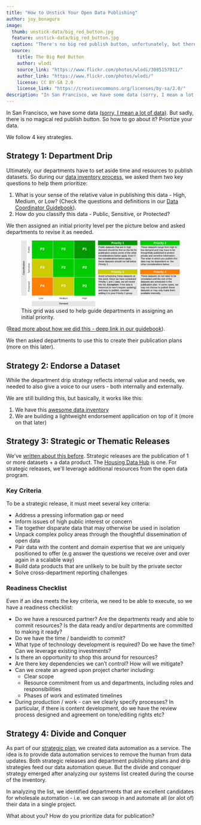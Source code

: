 ```yaml
---
title: "How to Unstick Your Open Data Publishing"
author: joy_bonaguro
image:
  thumb: unstick-data/big_red_button.jpg
  feature: unstick-data/big_red_button.jpg
  caption: "There's no big red publish button, unfortunately, but there are strategies to get data published."
  source:
    title: The Big Red Button
    author: wlodi
    source_link: "https://www.flickr.com/photos/wlodi/3085157011/"
    author_link: "https://www.flickr.com/photos/wlodi/"
    license: CC BY-SA 2.0
    license_link: "https://creativecommons.org/licenses/by-sa/2.0/"
description: "In San Francisco, we have some data (sorry, I mean a lot of data). But sadly, there is no magical red publish button. So how to go about it? Priortize your data. We follow 4 key strategies."
---
```


In San Francisco, we have some data [(sorry, I mean a lot of data)](https://data.sfgov.org/City-Management-and-Ethics/Dataset-Inventory/y8fp-fbf5). But sadly, there is no magical red publish button. So how to go about it? Priortize your data.

We follow 4 key strategies.

## Strategy 1: Department Drip
Ultimately, our departments have to set aside time and resources to publish datasets. So during our [data inventory process]({{site.baseurl}}/blog/5-ways-to-scale-mountain-of-data/), we asked them two key questions to help them prioritize:

 1. What is your sense of the relative value in publishing this data - High, Medium, or Low? (Check the questions and definitions in our [Data Coordinator Guidebook](https://docs.google.com/document/d/1CJ2uZSYEYcPb6bpcr24kcRCV0zDN-9xYE-o7FA23EMk/edit?usp=sharing)).
 2. How do you classify this data - Public, Sensitive, or Protected?

We then assigned an initial priority level per the picture below and asked departments to revise it as needed.

<figure>
	<img src="/assets/blog/unstick-data/PrioritizationGrid-DataSF.png">
	<figcaption>This grid was used to help guide departments in assigning an initial priority.</figcaption>
</figure>

([Read more about how we did this - deep link in our guidebook](https://docs.google.com/document/d/1CJ2uZSYEYcPb6bpcr24kcRCV0zDN-9xYE-o7FA23EMk/edit#heading=h.u72jj7ir95pq)).

We then asked departments to use this to create their publication plans (more on this later).

## Strategy 2: Endorse a Dataset 
While the department drip strategy reflects internal value and needs, we needed to also give a voice to our users - both internally and externally.

We are still building this, but basically, it works like this:

 1. We have this [awesome data inventory](https://data.sfgov.org/City-Management-and-Ethics/Dataset-Inventory/y8fp-fbf5)
 2. We are building a lightweight endorsement application on top of it (more on that later)

## Strategy 3: Strategic or Thematic Releases 
We've [written about this before](/blog/housing-data-hub-launched/). Strategic releases are the publication of 1 or more datasets + a data product. The [Housing Data Hub](http://housing.datasf.org/) is one. For strategic releases, we'll leverage additional resources from the open data program.

### Key Criteria ###
To be a strategic release, it must meet several key criteria:

 - Address a pressing information gap or need
 - Inform issues of high public interest or concern
 - Tie together disparate data that may otherwise be used in isolation
 - Unpack complex policy areas through the thoughtful dissemination of open data
 - Pair data with the content and domain expertise that we are uniquely positioned to offer (e.g answer the questions we receive over and over again in a scalable way)
 - Build data products that are unlikely to be built by the private sector
 - Solve cross-department reporting challenges

### Readiness Checklist 
Even if an idea meets the key criteria, we need to be able to execute, so we have a readiness checklist:

 - Do we have a resourced partner? Are the departments ready and able to commit resources? Is the data ready and/or departments are committed to making it ready?
 - Do we have the time / bandwidth to commit?
 - What type of technology development is required? Do we have the time? Can we leverage existing investments?
 - Is there an opportunity to shop this around for resources?
 - Are there key dependencies we can’t control? How will we mitigate?
 - Can we create an agreed upon project charter including:
    - Clear scope
    - Resource commitment from us and departments, including roles and responsibilities
    - Phases of work and estimated timelines
 - During production / work - can we clearly specify processes? In particular, if there is content development, do we have the review process designed and agreement on tone/editing rights etc?

## Strategy 4: Divide and Conquer 
As part of our [strategic plan]({{site.baseurl}}/about/), we created data automation as a service. The idea is to provide data automation services to remove the human from data updates. Both strategic releases and department publishing plans and drip strategies feed our data automation queue. But the divide and conquer strategy emerged after analyzing our systems list created during the course of the inventory.

In analyzing the list, we identified departments that are excellent candidates for wholesale automation - i.e. we can swoop in and automate all (or alot of) their data in a single project.

What about you? How do you prioritize data for publication?